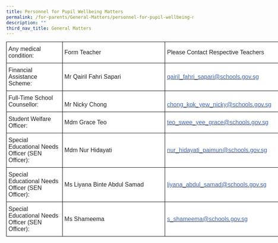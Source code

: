 ```yaml
---
title: Personnel for Pupil Wellbeing Matters
permalink: /for-parents/General-Matters/personnel-for-pupil-wellbeing-matters/
description: ""
third_nav_title: General Matters
---
```

<style type="text/css">
.tg  {border-collapse:collapse;border-spacing:0;margin:0px auto;}
.tg td{border-color:black;border-style:solid;border-width:1px;font-family:Arial, sans-serif;font-size:14px;
  overflow:hidden;padding:10px 5px;word-break:normal;}
.tg th{border-color:black;border-style:solid;border-width:1px;font-family:Arial, sans-serif;font-size:14px;
  font-weight:normal;overflow:hidden;padding:10px 5px;word-break:normal;}
.tg .tg-f6m5{background-color:#FFF;color:#4067AE;font-size:16px;text-align:left;vertical-align:middle}
.tg .tg-g6yu{background-color:#FFF;color:#222;font-size:16px;text-align:left;vertical-align:top}
.tg .tg-qtsq{background-color:#FFF;color:#222;font-size:16px;text-align:left;vertical-align:middle}
</style>
<table class="tg" style="undefined;table-layout: fixed; width: 787px">
<colgroup>
<col style="width: 151px">
<col style="width: 277px">
<col style="width: 359px">
</colgroup>
<tbody>
  <tr>
    <td class="tg-g6yu">Any medical condition: </td>
    <td class="tg-qtsq">  Form Teacher </td>
    <td class="tg-qtsq">Please Contact Respective Teachers </td>
  </tr>
  <tr>
    <td class="tg-g6yu">Financial Assistance Scheme: <br></td>
    <td class="tg-qtsq">Mr Qairil Fahri Sapari</td>
    <td class="tg-f6m5"><a href="mailto:qairil_fahri_sapari@schools.gov.sg"><span style="text-decoration:none;color:#4067AE">qairil_fahri_sapari@schools.gov.sg</span></a><br> </td>
  </tr>
  <tr>
    <td class="tg-g6yu">Full-Time School Counsellor: </td>
    <td class="tg-qtsq"> <br>Mr Nicky Chong<br></td>
    <td class="tg-qtsq"><br><a href="mailto:chong_kok_yew_nicky@schools.gov.sg"><span style="text-decoration:none;color:#4067AE">chong_kok_yew_nicky@schools.gov.sg</span></a></td>
  </tr>
  <tr>
    <td class="tg-g6yu">Student Welfare Officer:</td>
    <td class="tg-qtsq">Mdm Grace Teo</td>
    <td class="tg-f6m5"><a href="mailto:teo_swee_yee_grace@schools.gov.sgg"><span style="text-decoration:none;color:#4067AE">teo_swee_yee_grace@schools.gov.sg</span></a></td>
  </tr>
  <tr>
    <td class="tg-g6yu">Special Educational Needs Officer (SEN Officer):<br></td>
    <td class="tg-qtsq">Mdm Nur Hidayati</td>
    <td class="tg-qtsq"><a href="mailto:nur_hidayati_paimun@schools.gov.sg"><span style="text-decoration:none;color:#4067AE">nur_hidayati_paimun@schools.gov.sg</span></a></td>
  </tr>
  <tr>
    <td class="tg-g6yu">Special Educational Needs Officer (SEN Officer):</td>
    <td class="tg-qtsq">Ms Liyana Binte Abdul Samad</td>
    <td class="tg-f6m5"><a href="mailto:liyana_abdul_samad@schools.gov.sg"><span style="text-decoration:none;color:#4067AE">liyana_abdul_samad@schools.gov.sg</span></a> </td>
  </tr>
  <tr>
    <td class="tg-g6yu">Special Educational Needs Officer (SEN Officer):</td>
    <td class="tg-qtsq">Ms Shameema</td>
    <td class="tg-f6m5"><a href="mailto:s_shameema@schools.gov.sg"><span style="text-decoration:none;color:#4067AE">s_shameema@schools.gov.sg </span></a></td>
  </tr>
</tbody>
</table>